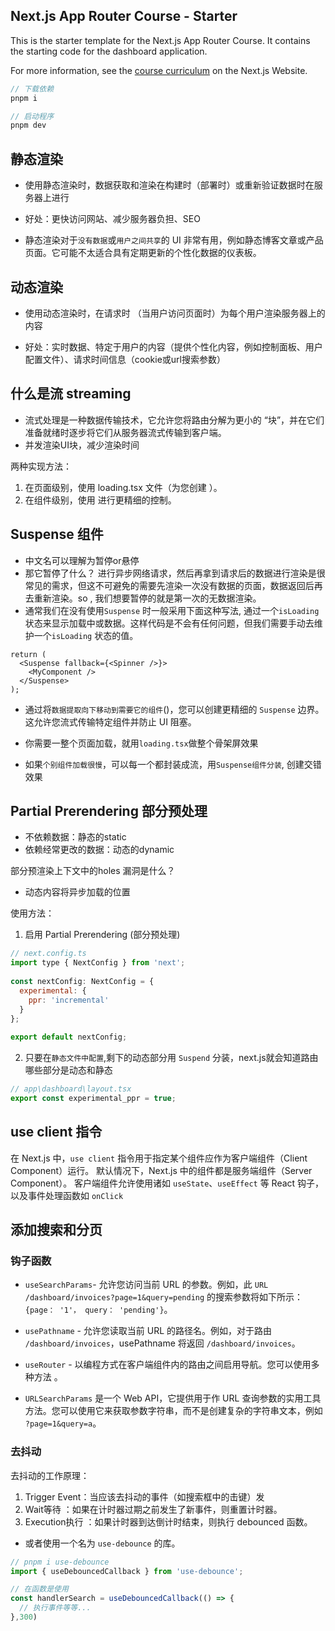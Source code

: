 ## Next.js App Router Course - Starter

This is the starter template for the Next.js App Router Course. It contains the starting code for the dashboard application.

For more information, see the [course curriculum](https://nextjs.org/learn) on the Next.js Website.

```js
// 下载依赖
pnpm i 

// 启动程序
pnpm dev
```

## 静态渲染
- 使用静态渲染时，数据获取和渲染在构建时（部署时）或重新验证数据时在服务器上进行

- 好处：更快访问网站、减少服务器负担、SEO

- 静态渲染对于`没有数据`或`用户之间共享`的 UI 非常有用，例如静态博客文章或产品页面。它可能不太适合具有定期更新的个性化数据的仪表板。

## 动态渲染

- 使用动态渲染时，在请求时 （当用户访问页面时）为每个用户渲染服务器上的内容

- 好处：实时数据、特定于用户的内容（提供个性化内容，例如控制面板、用户配置文件）、请求时间信息（cookie或url搜索参数）

## 什么是流 streaming

- 流式处理是一种数据传输技术，它允许您将路由分解为更小的 “块”，并在它们准备就绪时逐步将它们从服务器流式传输到客户端。
- 并发渲染UI块，减少渲染时间

两种实现方法：
1. 在页面级别，使用 loading.tsx 文件（为您创建 <Suspense>）。
2. 在组件级别，使用 <Suspense> 进行更精细的控制。

## Suspense 组件

- 中文名可以理解为暂停or悬停 
- 那它暂停了什么？ 进行异步网络请求，然后再拿到请求后的数据进行渲染是很常见的需求，但这不可避免的需要先渲染一次没有数据的页面，数据返回后再去重新渲染。so , 我们想要暂停的就是第一次的无数据渲染。
- 通常我们在没有使用`Suspense` 时一般采用下面这种写法, 通过一个`isLoading`状态来显示加载中或数据。这样代码是不会有任何问题，但我们需要手动去维护一个`isLoading` 状态的值。

```tsx
return (
  <Suspense fallback={<Spinner />}>
    <MyComponent />
  </Suspense>
);
```
- 通过将`数据提取向下移动到需要它的组件`(<MyComponent />)，您可以创建更精细的 `Suspense` 边界。这允许您流式传输特定组件并防止 UI 阻塞。

- 你需要一整个页面加载，就用`loading.tsx`做整个骨架屏效果
- 如果`个别组件加载很慢`，可以每一个都封装成流，用`Suspense组件分装`, 创建交错效果

## Partial Prerendering 部分预处理

- 不依赖数据：静态的static
- 依赖经常更改的数据：动态的dynamic

部分预渲染上下文中的holes 漏洞是什么？
- 动态内容将异步加载的位置

使用方法：
1. 启用 Partial Prerendering (部分预处理)
```js
// next.config.ts
import type { NextConfig } from 'next';
 
const nextConfig: NextConfig = {
  experimental: {
    ppr: 'incremental'
  }
};
 
export default nextConfig;
```

2. 只要在`静态文件中配置`,剩下的动态部分用 `Suspend` 分装，next.js就会知道路由哪些部分是动态和静态
```js
// app\dashboard\layout.tsx
export const experimental_ppr = true;
```

## use client 指令

在 Next.js 中，`use client` 指令用于指定某个组件应作为客户端组件（Client Component）运行。
默认情况下，Next.js 中的组件都是服务端组件（Server Component）。
客户端组件允许使用诸如 `useState`、`useEffect` 等 React 钩子，以及事件处理函数如 `onClick`


## 添加搜索和分页

### 钩子函数

- `useSearchParams`- 允许您访问当前 URL 的参数。例如，此 `URL /dashboard/invoices?page=1&query=pending` 的搜索参数将如下所示：`{page： '1'， query： 'pending'}`。
- `usePathname` - 允许您读取当前 URL 的路径名。例如，对于路由 `/dashboard/invoices`，usePathname 将返回 `/dashboard/invoices`。
- `useRouter` - 以编程方式在客户端组件内的路由之间启用导航。您可以使用多种方法 。

- `URLSearchParams` 是一个 Web API，它提供用于作 URL 查询参数的实用工具方法。您可以使用它来获取参数字符串，而不是创建复杂的字符串文本，例如 `?page=1&query=a`。

### 去抖动
去抖动的工作原理：
1. Trigger Event：当应该去抖动的事件（如搜索框中的击键）发
2. Wait等待 ：如果在计时器过期之前发生了新事件，则重置计时器。
3. Execution执行 ：如果计时器到达倒计时结束，则执行 debounced 函数。

- 或者使用一个名为 `use-debounce` 的库。

```js
// pnpm i use-debounce
import { useDebouncedCallback } from 'use-debounce';

// 在函数是使用
const handlerSearch = useDebouncedCallback(() => {
  // 执行事件等等...
},300)
```